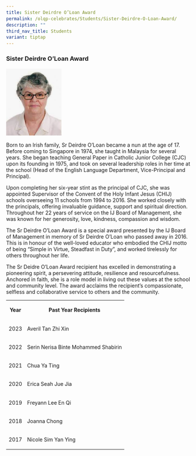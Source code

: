 ```yaml
---
title: Sister Deirdre O’Loan Award
permalink: /olqp-celebrates/Students/Sister-Deirdre-O-Loan-Award/
description: ""
third_nav_title: Students
variant: tiptap
---
```

<h3>Sister Deirdre O’Loan Award</h3>
<div class="isomer-image-wrapper">
<img style="width:30%" height="auto" width="100%" src="/images/sdoa.png">
</div>
<p>Born to an Irish family, Sr Deirdre O’Loan became a nun at the age of
17. Before coming to Singapore in 1974, she taught in Malaysia for several
years. She began teaching General Paper in Catholic Junior College (CJC)
upon its founding in 1975, and took on several leadership roles in her
time at the school (Head of the English Language Department, Vice-Principal
and Principal).</p>
<p>Upon completing her six-year stint as the principal of CJC, she was appointed
Supervisor of the Convent of the Holy Infant Jesus (CHIJ) schools overseeing
11 schools from 1994 to 2016. She worked closely with the principals, offering
invaluable guidance, support and spiritual direction. Throughout her 22
years of service on the IJ Board of Management, she was known for her generosity,
love, kindness, compassion and wisdom.</p>
<p>The Sr Deirdre O’Loan Award is a special award presented by the IJ Board
of Management in memory of Sr Deirdre O’Loan who passed away in 2016. This
is in honour of the well-loved educator who embodied the CHIJ motto of
being “Simple in Virtue, Steadfast in Duty”, and worked tirelessly for
others throughout her life.</p>
<p>The Sr Deidre O’Loan Award recipient has excelled in demonstrating a pioneering
spirit, a persevering attitude, resilience and resourcefulness. Anchored
in faith, she is a role model in living out these values at the school
and community level. The award acclaims the recipient’s compassionate,
selfless and collaborative service to others and the community.</p>
<table style="minWidth: 50px">
<colgroup>
<col>
<col>
</colgroup>
<tbody>
<tr>
<th rowspan="1" colspan="1">
<p>Year</p>
</th>
<th rowspan="1" colspan="1">
<p>Past Year Recipients</p>
</th>
</tr>
<tr>
<td rowspan="1" colspan="1">
<p>2023</p>
</td>
<td rowspan="1" colspan="1">
<p>Averil Tan Zhi Xin</p>
</td>
</tr>
<tr>
<td rowspan="1" colspan="1">
<p>2022</p>
</td>
<td rowspan="1" colspan="1">
<p>Serin Nerisa Binte Mohammed Shabirin</p>
</td>
</tr>
<tr>
<td rowspan="1" colspan="1">
<p>2021</p>
</td>
<td rowspan="1" colspan="1">
<p>Chua Ya Ting</p>
</td>
</tr>
<tr>
<td rowspan="1" colspan="1">
<p>2020</p>
</td>
<td rowspan="1" colspan="1">
<p>Erica Seah Jue Jia</p>
</td>
</tr>
<tr>
<td rowspan="1" colspan="1">
<p>2019</p>
</td>
<td rowspan="1" colspan="1">
<p>Freyann Lee En Qi</p>
</td>
</tr>
<tr>
<td rowspan="1" colspan="1">
<p>2018</p>
</td>
<td rowspan="1" colspan="1">
<p>Joanna Chong</p>
</td>
</tr>
<tr>
<td rowspan="1" colspan="1">
<p>2017</p>
</td>
<td rowspan="1" colspan="1">
<p>Nicole Sim Yan Ying</p>
</td>
</tr>
</tbody>
</table>
<p></p>